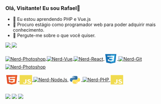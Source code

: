 ### Olá, Visitante! Eu sou Rafael👋

- 🌱 Eu estou aprendendo PHP e Vue.js
- 👯 Procuro estágio como programador web para poder adquirir mais conhecimento.
- 💬 Pergute-me sobre o que você quiser.

<div>
   <a href="https://github.com/taeltico">
    <img height="175em" src="https://github-readme-stats.vercel.app/api?username=taeltico&show_icons=true&theme=dracula&include_all_commits=true&count_private=true"/>
  <img height="175em" src="https://github-readme-stats.vercel.app/api/top-langs/?username=taeltico&layout=compact&langs_count=7&theme=dracula"/>
    
 <div style="display: inline_block"><br>
  <img align="center" alt="Nerd-Photoshop" height="30" width="40" src="https://cdn.jsdelivr.net/gh/devicons/devicon/icons/photoshop/photoshop-plain.svg"/>
  <img align="center" alt="Nerd-Vue" height="30" width="40" src="https://cdn.jsdelivr.net/gh/devicons/devicon/icons/vuejs/vuejs-original.svg" />
  <img align="center" alt="Nerd-React" height="30" width="40" src="https://cdn.jsdelivr.net/gh/devicons/devicon/icons/react/react-original.svg">
  <img align="center" alt="Nerd-CSS" height="30" width="40" src="https://raw.githubusercontent.com/devicons/devicon/master/icons/css3/css3-original.svg">
  <img align="center" alt="Nerd-Git" height="30" width="40" src="https://cdn.jsdelivr.net/gh/devicons/devicon/icons/git/git-original.svg"/>
  <img align="center" alt="Nerd-Photoshop" height="30" width="40" src="https://cdn.jsdelivr.net/gh/devicons/devicon/icons/photoshop/photoshop-plain.svg"/>
  <br>
  <br>
  <img align="center" alt="Nerd-HTML" height="30" width="40" src="https://raw.githubusercontent.com/devicons/devicon/master/icons/html5/html5-original.svg">
  <img align="center" alt="Nerd-Js" height="30" width="40" src="https://raw.githubusercontent.com/devicons/devicon/master/icons/javascript/javascript-plain.svg">
  <img align="center" alt="Nerd-NodeJs" height="30" width="40" src="https://cdn.jsdelivr.net/gh/devicons/devicon/icons/nodejs/nodejs-original.svg">
  <img align="center" alt="Nerd-Python" height="30" width="40" src="https://raw.githubusercontent.com/devicons/devicon/master/icons/python/python-original.svg">
  <img align="center" alt="Nerd-PHP" height="30" width="40" src="https://cdn.jsdelivr.net/gh/devicons/devicon/icons/php/php-original.svg" />
  <img align="center" alt="Nerd-Js" height="30" width="40" src="https://raw.githubusercontent.com/devicons/devicon/master/icons/javascript/javascript-plain.svg">
</div>
  
  ##
  
  <div> 
  <a href="https://www.instagram.com/taeltico/?hl=pt/" target="_blank"><img src="https://img.shields.io/badge/-Instagram-%23E4405F?style=for-the-badge&logo=instagram&logoColor=white" target="_blank"></a>
  <a href = "mailto:contato.rafaelwanderley@gmail.com"><img src="https://img.shields.io/badge/-Gmail-%23333?style=for-the-badge&logo=gmail&logoColor=white" target="_blank"></a>
  <a href="https://www.linkedin.com/in/rafael-wanderley-55a10838/" target="_blank"><img src="https://img.shields.io/badge/-LinkedIn-%230077B5?style=for-the-badge&logo=linkedin&logoColor=white" target="_blank"></a> 
</div>
